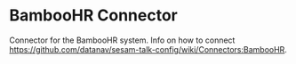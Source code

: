 # BambooHR Connector
Connector for the BambooHR system. Info on how to connect https://github.com/datanav/sesam-talk-config/wiki/Connectors:BambooHR.
